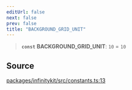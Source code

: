 ```yaml
---
editUrl: false
next: false
prev: false
title: "BACKGROUND_GRID_UNIT"
---
```


> **`const`** **BACKGROUND\_GRID\_UNIT**: `10` = `10`

## Source

[packages/infinitykit/src/constants.ts:13](https://github.com/nodenogg-in/alpha-p2p/blob/e7369be/packages/infinitykit/src/constants.ts#L13)
